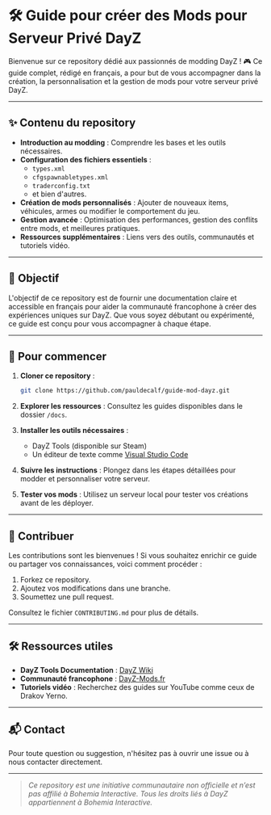 # 🛠️ Guide pour créer des Mods pour Serveur Privé DayZ

Bienvenue sur ce repository dédié aux passionnés de modding DayZ ! 🎮 Ce guide complet, rédigé en français, a pour but de vous accompagner dans la création, la personnalisation et la gestion de mods pour votre serveur privé DayZ.

---

## ✨ Contenu du repository

- **Introduction au modding** : Comprendre les bases et les outils nécessaires.
- **Configuration des fichiers essentiels** : 
  - `types.xml`
  - `cfgspawnabletypes.xml`
  - `traderconfig.txt`
  - et bien d'autres.
- **Création de mods personnalisés** : Ajouter de nouveaux items, véhicules, armes ou modifier le comportement du jeu.
- **Gestion avancée** : Optimisation des performances, gestion des conflits entre mods, et meilleures pratiques.
- **Ressources supplémentaires** : Liens vers des outils, communautés et tutoriels vidéo.

---

## 🎯 Objectif

L'objectif de ce repository est de fournir une documentation claire et accessible en français pour aider la communauté francophone à créer des expériences uniques sur DayZ. Que vous soyez débutant ou expérimenté, ce guide est conçu pour vous accompagner à chaque étape.

---

## 🚀 Pour commencer

1. **Cloner ce repository** : 
   ```bash
   git clone https://github.com/pauldecalf/guide-mod-dayz.git
   ```

2. **Explorer les ressources** : Consultez les guides disponibles dans le dossier `/docs`.

3. **Installer les outils nécessaires** :
   - DayZ Tools (disponible sur Steam)
   - Un éditeur de texte comme [Visual Studio Code](https://code.visualstudio.com/)

4. **Suivre les instructions** : Plongez dans les étapes détaillées pour modder et personnaliser votre serveur.

5. **Tester vos mods** : Utilisez un serveur local pour tester vos créations avant de les déployer.

---

## 💬 Contribuer

Les contributions sont les bienvenues ! Si vous souhaitez enrichir ce guide ou partager vos connaissances, voici comment procéder :
1. Forkez ce repository.
2. Ajoutez vos modifications dans une branche.
3. Soumettez une pull request.

Consultez le fichier `CONTRIBUTING.md` pour plus de détails.

---

## 🛠️ Ressources utiles

- **DayZ Tools Documentation** : [DayZ Wiki](https://community.bistudio.com/wiki/DayZ:Modding_Basics)
- **Communauté francophone** : [DayZ-Mods.fr](https://www.dayz-mods.fr)
- **Tutoriels vidéo** : Recherchez des guides sur YouTube comme ceux de Drakov Yerno.

---

## 📬 Contact

Pour toute question ou suggestion, n'hésitez pas à ouvrir une issue ou à nous contacter directement.

---

> *Ce repository est une initiative communautaire non officielle et n’est pas affilié à Bohemia Interactive. Tous les droits liés à DayZ appartiennent à Bohemia Interactive.*
